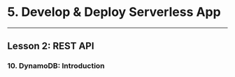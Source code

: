 # 5. Develop & Deploy Serverless App
___

## Lesson 2: REST API

### 10. DynamoDB: Introduction





